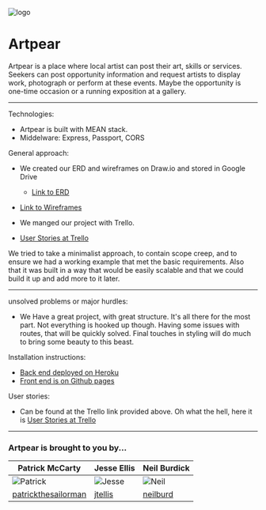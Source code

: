 ![logo](https://github.com/patrickthesailorman/artpear-front-end/app/public/img/artPear-Logo.svg "Artpear Logo")
# Artpear
Artpear is a place where local artist can post their art, skills or services. Seekers can post opportunity information and request artists to display work, photograph or perform at these events. Maybe the opportunity is one-time occasion or a running exposition at a gallery.
___

Technologies:
- Artpear is built with MEAN stack.
- Middelware: Express, Passport, CORS

General approach:
 - We created our ERD  and wireframes on Draw.io and stored in Google Drive
   - [Link to ERD](https://drive.google.com/file/d/0BzvvgvDgOCV6LUtMTHF2TmpTdjA/view?usp=sharing)

  - [Link to Wireframes](https://drive.google.com/file/d/0BzvvgvDgOCV6TUtSQ2RlMXZhNjQ/view?usp=sharing)

 - We manged our project with Trello.

  - [User Stories at Trello](https://trello.com/wdiproject39)


We tried to take a minimalist approach, to contain scope creep, and to ensure we had a working example that met the basic requirements. Also that it was built in a way that would be easily scalable and that we could build it up and add more to it later.
___

unsolved problems or major hurdles:
  - We Have a great project, with great structure. It's all there for the most part. Not everything is hooked up though. Having some issues with routes, that will be quickly solved. Final touches in styling will do much to bring some beauty to this beast.

Installation instructions:
- [Back end deployed on Heroku](https://artpear-api.herokuapp.com/api/)
- [Front end is on Github pages](https://patrickthesailorman.github.io/artpear-front-end/)

User stories:

- Can be found at the Trello link provided above. Oh what the hell, here it is  [User Stories at Trello](https://trello.com/wdiproject39)
___

### Artpear is brought to you by...

|  Patrick McCarty  |  Jesse Ellis  |  Neil Burdick  |
|  ---  |  ---  |  ---  |
|![Patrick](https://avatars0.githubusercontent.com/u/23321638?v=3&u=1c1e6f87ec34d86437d0857dfb070247a5f58dea&s=400)|![Jesse](https://avatars1.githubusercontent.com/u/506631?v=3&s=460)|![Neil](https://avatars3.githubusercontent.com/u/23345675?v=3&s=460)|
|  [patrickthesailorman](https://github.com/patrickthesailorman)| [jtellis](https://github.com/jtellis)| [neilburd](https://github.com/neilburd)|

